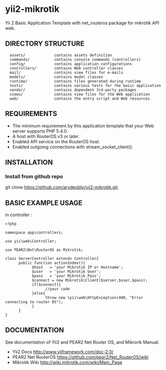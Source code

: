 yii2-mikrotik
================================

Yii 2 Basic Application Template with net_routeros package for mikrotik API web.


DIRECTORY STRUCTURE
-------------------

      assets/             contains assets definition
      commands/           contains console commands (controllers)
      config/             contains application configurations
      controllers/        contains Web controller classes
      mail/               contains view files for e-mails
      models/             contains model classes
      runtime/            contains files generated during runtime
      tests/              contains various tests for the basic application
      vendor/             contains dependent 3rd-party packages
      views/              contains view files for the Web application
      web/                contains the entry script and Web resources



REQUIREMENTS
------------

 - The minimum requirement by this application template that your Web server supports PHP 5.4.0.
 - A host with RouterOS v3 or later.
 - Enabled API service on the RouterOS host.
 - Enabled outgoing connections with stream_socket_client().


INSTALLATION
------------

### Install from github repo

git clone https://github.com/arydeoblo/yii2-mikrotik.git.

BASIC EXAMPLE USAGE
-------------------
in controller :


```
<?php

namespace app\controllers;

use yii\web\Controller;

use PEAR2\Net\RouterOS as Mikrotik;

class ServerController extends Controller{
      public function actionIndex(){
            $host   = 'your Mikrotik IP or Hostname';
            $user   = 'your Mikrotik User';
            $pass   = 'your Mikrotik Pass';
            $connect = new Mikrotik\Client($server,$user,$pass);
            if($connect){
                  //your code 
            }else{
                  throw new \yii\web\HttpException(400, "Error connecting to router OS");
            }
      }
}
```

DOCUMENTATION 
---------------
See documentation of Yii2 and PEAR2 Net Router OS, and Mikrorik Manual.

- Yii2 Docs http://www.yiiframework.com/doc-2.0/
- PEAR2 Net RouterOS https://github.com/pear2/Net_RouterOS/wiki
- Mikrotik Wiki http://wiki.mikrotik.com/wiki/Main_Page
